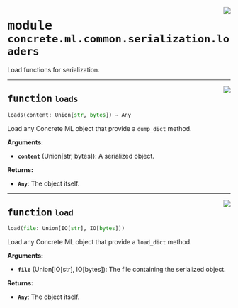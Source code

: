 <!-- markdownlint-disable -->

<a href="../../../src/concrete/ml/common/serialization/loaders.py#L0"><img align="right" style="float:right;" src="https://img.shields.io/badge/-source-cccccc?style=flat-square"></a>

# <kbd>module</kbd> `concrete.ml.common.serialization.loaders`

Load functions for serialization.

______________________________________________________________________

<a href="../../../src/concrete/ml/common/serialization/loaders.py#L8"><img align="right" style="float:right;" src="https://img.shields.io/badge/-source-cccccc?style=flat-square"></a>

## <kbd>function</kbd> `loads`

```python
loads(content: Union[str, bytes]) → Any
```

Load any Concrete ML object that provide a `dump_dict` method.

**Arguments:**

- <b>`content`</b> (Union\[str, bytes\]):  A serialized object.

**Returns:**

- <b>`Any`</b>:  The object itself.

______________________________________________________________________

<a href="../../../src/concrete/ml/common/serialization/loaders.py#L20"><img align="right" style="float:right;" src="https://img.shields.io/badge/-source-cccccc?style=flat-square"></a>

## <kbd>function</kbd> `load`

```python
load(file: Union[IO[str], IO[bytes]])
```

Load any Concrete ML object that provide a `load_dict` method.

**Arguments:**

- <b>`file`</b> (Union\[IO\[str\], IO\[bytes\]):  The file containing the serialized object.

**Returns:**

- <b>`Any`</b>:  The object itself.
